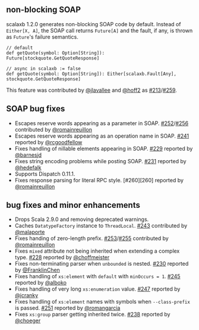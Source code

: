   [228]: https://github.com/eed3si9n/scalaxb/issues/228
  [229]: https://github.com/eed3si9n/scalaxb/issues/229
  [230]: https://github.com/eed3si9n/scalaxb/issues/230
  [231]: https://github.com/eed3si9n/scalaxb/issues/231
  [238]: https://github.com/eed3si9n/scalaxb/issues/238
  [241]: https://github.com/eed3si9n/scalaxb/issues/241
  [245]: https://github.com/eed3si9n/scalaxb/issues/245
  [247]: https://github.com/eed3si9n/scalaxb/issues/247
  [251]: https://github.com/eed3si9n/scalaxb/issues/251
  [252]: https://github.com/eed3si9n/scalaxb/issues/252
  [253]: https://github.com/eed3si9n/scalaxb/issues/253
  [213]: https://github.com/eed3si9n/scalaxb/pull/213
  [243]: https://github.com/eed3si9n/scalaxb/pull/243
  [255]: https://github.com/eed3si9n/scalaxb/pull/255
  [256]: https://github.com/eed3si9n/scalaxb/pull/256
  [259]: https://github.com/eed3si9n/scalaxb/pull/259
  [@choffmeister]: https://github.com/choffmeister
  [@barnesjd]: https://github.com/barnesjd
  [@jcranky]: https://github.com/jcranky
  [@rcgoodfellow]: https://github.com/rcgoodfellow
  [@romainreuillon]: https://github.com/romainreuillon
  [@alboko]: https://github.com/alboko
  [@romangarcia]: https://github.com/romangarcia
  [@choeger]: https://github.com/choeger
  [@jlavallee]: https://github.com/jlavallee
  [@hoff2]: https://github.com/hoff2
  [@FranklinChen]: https://github.com/FranklinChen
  [@hedefalk]: https://github.com/hedefalk
  [@malaporte]: https://github.com/malaporte

## non-blocking SOAP

scalaxb 1.2.0 generates non-blocking SOAP code by default. Instead of `Either[X, A]`, the SOAP call returns `Future[A]` and the fault, if any, is thrown as `Future`'s failure semantics.

    // default
    def getQuote(symbol: Option[String]): Future[stockquote.GetQuoteResponse]

    // async in scalaxb := false
    def getQuote(symbol: Option[String]): Either[scalaxb.Fault[Any], stockquote.GetQuoteResponse]

This feature was contributed by [@jlavallee][@jlavallee] and [@hoff2][@hoff2] as [#213][213]/[#259][259].

## SOAP bug fixes

- Escapes reserve words appearing as a parameter in SOAP. [#252][252]/[#256][256] contributed by [@romainreuillon][@romainreuillon]
- Escapes reserve words appearing as an operation name in SOAP. [#241][241] reported by [@rcgoodfellow][@rcgoodfellow]
- Fixes handling of nillable elements appearing in SOAP. [#229][229] reported by [@barnesjd][@barnesjd]
- Fixes string encoding problems while posting SOAP. [#231][231] reported by [@hedefalk][@hedefalk]
- Supports Dispatch 0.11.1.
- Fixes response parsing for literal RPC style. [#260][260] reported by [@romainreuillon][@romainreuillon]

## bug fixes and minor enhancements

- Drops Scala 2.9.0 and removing deprecated warnings.
- Caches `DatatypeFactory` instance to `ThreadLocal`. [#243][243] contributed by [@malaporte][@malaporte]
- Fixes handing of zero-length prefix. [#253][253]/[#255][255] contributed by [@romainreuillon][@romainreuillon]
- Fixes `mixed` attribute not being inherited when extending a complex type. [#228][228] reported by [@choffmeister][@choffmeister]
- Fixes non-terminating parser when `unbounded` is nested. [#230][230] reported by [@FranklinChen][@FranklinChen]
- Fixes handling of `xs:element` with `default` with `minOccurs = 1`. [#245][245] reported by [@alboko][@alboko]
- Fixes handling of very long `xs:enumeration` value. [#247][247] reported by [@jcranky][@jcranky]
- Fixes handling of `xs:element` names with symbols when `--class-prefix` is passed. [#251][251] reported by [@romangarcia][@romangarcia]
- Fixes `xs:group` parser getting inherited twice. [#238][238] reported by [@choeger][@choeger]
